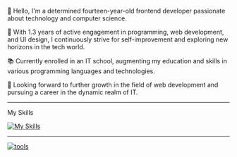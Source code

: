 👋 Hello, I'm a determined fourteen-year-old frontend developer passionate about technology and computer science.

🚀 With 1.3 years of active engagement in programming, web development, and UI design, I continuously strive for self-improvement and exploring new horizons in the tech world.

📚 Currently enrolled in an IT school, augmenting my education and skills in various programming languages and technologies.

💼 Looking forward to further growth in the field of web development and pursuing a career in the dynamic realm of IT.

---
My Skills

[![My Skills](https://skillicons.dev/icons?i=js,html,css,discord,figma,git,github,gmail,instagram,linkedin,vscode,webpack)](https://skillicons.dev)

---

<div style="text-align: left;">
  </div>
  
[![tools](https://skillicons.dev/icons?i=,windows,discord,figma,git,github,gmail,vscode)](https://skillicons.dev)

